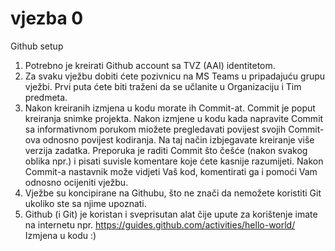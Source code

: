 # vjezba 0
Github setup

1. Potrebno je kreirati Github account sa TVZ (AAI) identitetom.
2. Za svaku vježbu dobiti ćete pozivnicu na MS Teams u pripadajuću grupu vježbi. Prvi puta ćete biti traženi da se učlanite u Organizaciju i Tim predmeta.
3. Nakon kreiranih izmjena u kodu morate ih Commit-at. Commit je poput kreiranja snimke projekta. Nakon izmjene u kodu kada napravite Commit sa informativnom porukom miožete pregledavati povijest svojih Commit-ova odnosno povijest kodiranja. Na taj način izbjegavate kreiranje više verzija zadatka. Preporuka je raditi Commit što češće (nakon svakog oblika npr.) i pisati suvisle komentare koje ćete kasnije razumijeti. Nakon Commit-a nastavnik može vidjeti Vaš kod, komentirati ga i pomoći Vam odnosno ocijeniti vježbu.
4. Vježbe su koncipirane na Githubu, što ne znači da nemožete koristiti Git ukoliko ste sa njime upoznati.
5. Github (i Git) je koristan i sveprisutan alat čije upute za korištenje imate na internetu npr. https://guides.github.com/activities/hello-world/
Izmjena u kodu :)
